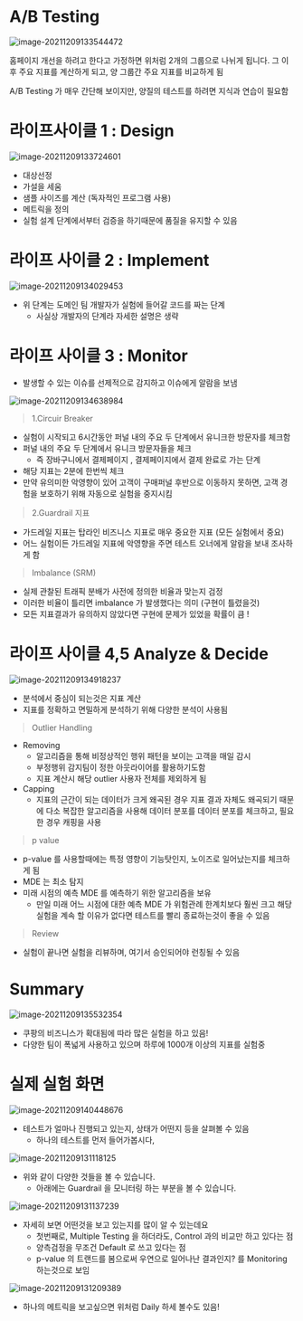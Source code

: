 # A/B Testing

![image-20211209133544472](/Users/gorany/Desktop/Docs/Typora_Screenshot/image-20211209133544472.png)

홈페이지 개선을 하려고 한다고 가정하면 위처럼 2개의 그룹으로 나뉘게 됩니다. 그 이후 주요 지표를 계산하게 되고, 양 그룹간 주요 지표를 비교하게 됨

A/B Testing 가 매우 간단해 보이지만, 양질의 테스트를 하려면 지식과 연습이 필요함

# 라이프사이클 1 : Design

![image-20211209133724601](/Users/gorany/Desktop/Docs/Typora_Screenshot/image-20211209133724601.png)

- 대상선정
- 가설을 세움
- 샘플 사이즈를 계산 (독자적인 프로그램 사용)
- 메트릭을 정의 
- 실험 설계 단계에서부터 검증을 하기때문에 품질을 유지할 수 있음

# 라이프 사이클 2 : Implement

![image-20211209134029453](/Users/gorany/Desktop/Docs/Typora_Screenshot/image-20211209134029453.png)

- 위 단계는 도메인 팀 개발자가 실험에 들어갈 코드를 짜는 단계
  - 사실상 개발자의 단계라 자세한 설명은 생략

# 라이프 사이클 3 : Monitor

- 발생할 수 있는 이슈를 선제적으로 감지하고 이슈에게 알람을 보냄

![image-20211209134638984](/Users/gorany/Desktop/Docs/Typora_Screenshot/image-20211209134638984.png)

> 1.Circuir Breaker

- 실험이 시작되고 6시간동안 퍼널 내의 주요 두 단계에서 유니크한 방문자를 체크함
- 퍼널 내의 주요 두 단계에서 유니크 방문자들을 체크
  - 즉 장바구니에서 결제페이지 , 결제페이지에서 결제 완료로 가는 단계
- 해당 지표는 2분에 한번씩 체크 
- 만약 유의미한 악영향이 있어 고객이 구매퍼널 후반으로 이동하지 못하면, 고객 경험을 보호하기 위해 자동으로 실험을 중지시킴

> 2.Guardrail 지표

- 가드레일 지표는 탑라인 비즈니스 지표로 매우 중요한 지표 (모든 실험에서 중요)
- 어느 실험이든 가드레일 지표에 악영향을 주면 테스트 오너에게 알람을 보내 조사하게 함

> Imbalance (SRM)

- 실제 관찰된 트래픽 분배가 사전에 정의한 비율과 맞는지 검정
- 이러한 비율이 틀리면 imbalance 가 발생했다는 의미 (구현이 틀렸을것)
- 모든 지표결과가 유의하지 않았다면  구현에 문제가 있었을 확률이 큼 ! 

# 라이프 사이클 4,5 Analyze & Decide

![image-20211209134918237](/Users/gorany/Desktop/Docs/Typora_Screenshot/image-20211209134918237.png)



- 분석에서 중심이 되는것은 지표 계산
- 지표를 정확하고 면밀하게 분석하기 위해 다양한 분석이 사용됨

> Outlier Handling

- Removing
  - 알고리즘을 통해 비정상적인 행위 패턴을 보이는 고객을 매일 감시
  - 부정행위 감지팀이 정한 아웃라이어를 활용하기도함
  - 지표 계산시 해당 outlier 사용자 전체를 제외하게 됨
- Capping 
  - 지표의 근간이 되는 데이터가 크게 왜곡된 경우 지표 결과 자체도 왜곡되기 때문에 다소 복잡한 알고리즘을 사용해 데이터 분포를 데이터 분포를 체크하고, 필요한 경우 캐핑을 사용

> p value

- p-value 를 사용할때에는 특정 영향이 기능탓인지, 노이즈로 일어났는지를 체크하게 됨
- MDE 는 최소 탐지
- 미래 시점의 예측 MDE 를 예측하기 위한 알고리즘을 보유
  - 만일 미래 어느 시점에 대한 예측 MDE 가 위험관례 한계치보다 훨씬 크고 해당 실험을 계속 할 이유가 없다면 테스트를 빨리 종료하는것이 좋을 수 있음 

> Review

- 실험이 끝나면 실험을 리뷰하며, 여기서 승인되어야 런칭될 수 있음 

# Summary

![image-20211209135532354](/Users/gorany/Desktop/Docs/Typora_Screenshot/image-20211209135532354.png)

- 쿠팡의 비즈니스가 확대됨에 따라 많은 실험을 하고 있음! 
- 다양한 팀이 폭넓게 사용하고 있으며 하루에 1000개 이상의 지표를 실험중

# 실제 실험 화면

![image-20211209140448676](/Users/gorany/Desktop/Docs/Typora_Screenshot/image-20211209140448676.png)

- 테스트가 얼마나 진행되고 있는지, 상태가 어떤지 등을 살펴볼 수 있음 
  - 하나의 테스트를 먼저 들어가봅시다,

![image-20211209131118125](/Users/gorany/Desktop/Docs/Typora_Screenshot/image-20211209131118125.png)

- 위와 같이 다양한 것들을 볼 수 있습니다.
  - 아래에는 Guardrail 을 모니터링 하는 부분을 볼 수 있습니다. 

![image-20211209131137239](/Users/gorany/Desktop/Docs/Typora_Screenshot/image-20211209131137239.png)

- 자세히 보면 어떤것을 보고 있는지를 많이 알 수 있는데요
  - 첫번째로, Multiple Testing 을 하더라도, Control 과의 비교만 하고 있다는 점 
  - 양측검정을 무조건 Default 로 쓰고 있다는 점 
  - p-value 의 트랜드를 봄으로써 우연으로 일어나난 결과인지? 를 Monitoring 하는것으로 보임

![image-20211209131209389](/Users/gorany/Desktop/Docs/Typora_Screenshot/image-20211209131209389.png)

- 하나의 메트릭을 보고싶으면 위처럼 Daily 하세 볼수도 있음! 

